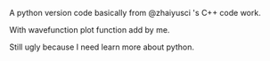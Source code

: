 A python version code basically from @zhaiyusci 's C++ code work.

With wavefunction plot function add by me.

Still ugly because I need learn more about python.
